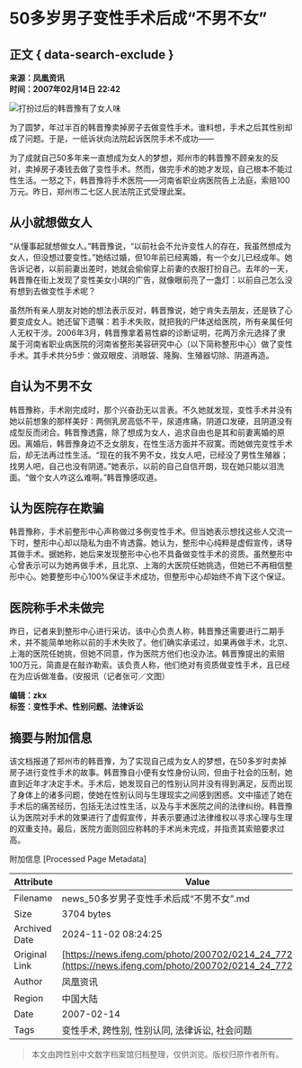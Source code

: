 # 50多岁男子变性手术后成“不男不女”

## 正文 { data-search-exclude }


**来源：凤凰资讯**  
**时间：2007年02月14日 22:42**

![打扮过后的韩晋豫有了女人味](http://img.ifeng.com/res/200702/0214_62161.jpg)

为了圆梦，年过半百的韩晋豫卖掉房子去做变性手术。谁料想，手术之后其性别却成了问题。于是，一纸诉状向法院起诉医院手术不成功——

为了成就自己50多年来一直想成为女人的梦想，郑州市的韩晋豫不顾亲友的反对，卖掉房子凑钱去做了变性手术。然而，做完手术的她才发现，自己根本不能过性生活。一怒之下，韩晋豫将手术医院——河南省职业病医院告上法庭，索赔100万元。昨日，郑州市二七区人民法院正式受理此案。

## 从小就想做女人

“从懂事起就想做女人。”韩晋豫说，“以前社会不允许变性人的存在，我虽然想成为女人，但没想过要变性。”她结过婚，但10年前已经离婚，有一个女儿已经成年。她告诉记者，以前前妻出差时，她就会偷偷穿上前妻的衣服打扮自己。去年的一天，韩晋豫在街上发现了变性美女小琪的广告，就像眼前亮了一盏灯：以前自己怎么没有想到去做变性手术呢？

虽然所有亲人朋友对她的想法表示反对，韩晋豫说，她宁肯失去朋友，还是铁了心要变成女人。她还留下遗嘱：若手术失败，就把我的尸体送给医院，所有亲属任何人无权干涉。2006年3月，韩晋豫拿着易性癖的诊断证明，花两万余元选择了隶属于河南省职业病医院的河南省整形美容研究中心（以下简称整形中心）做了变性手术。其手术共分5步：做双眼皮、消眼袋、隆胸、生殖器切除、阴道再造。

## 自认为不男不女

韩晋豫称，手术刚完成时，那个兴奋劲无以言表。不久她就发现，变性手术并没有她以前想象的那样美好：两侧乳房高低不平，尿道疼痛，阴道口发硬，且阴道没有成型反而闭合。韩晋豫透露，除了想成为女人，追求自由也是其和前妻离婚的原因。离婚后，韩晋豫身边不乏女朋友，在性生活方面并不寂寞。而她做完变性手术后，却无法再过性生活。“现在的我不男不女，找女人吧，已经没了男性生殖器；找男人吧，自己也没有阴道。”她表示，以前的自己自信开朗，现在她只能以泪洗面。“做个女人咋这么难啊。”韩晋豫感叹道。

## 认为医院存在欺骗

韩晋豫称，手术前整形中心声称做过多例变性手术。但当她表示想找这些人交流一下时，整形中心却以隐私为由不肯透露。她认为，整形中心纯粹是虚假宣传，诱导其做手术。据她称，她后来发现整形中心也不具备做变性手术的资质。虽然整形中心曾表示可以为她再做手术，且北京、上海的大医院任她挑选，但她已不再相信整形中心。她要整形中心100%保证手术成功，但整形中心却始终不肯下这个保证。

## 医院称手术未做完

昨日，记者来到整形中心进行采访。该中心负责人称，韩晋豫还需要进行二期手术，并不能简单地称以前的手术失败了。他们确实承诺过，如果再做手术，北京、上海的医院任她挑，但她不同意，作为医院方他们也没办法。韩晋豫提出的索赔100万元，简直是在敲诈勒索。该负责人称，他们绝对有资质做变性手术，且已经在为应诉做准备。(安报讯（记者张可／文图）

**编辑：zkx**  
**标签：变性手术、性别问题、法律诉讼**

## 摘要与附加信息

<!-- tcd_abstract -->
该文档报道了郑州市的韩晋豫，为了实现自己成为女人的梦想，在50多岁时卖掉房子进行变性手术的故事。韩晋豫自小便有女性身份认同，但由于社会的压制，她直到近年才决定手术。手术后，她发现自己的性别认同并没有得到满足，反而出现了身体上的诸多问题，使她在性别认同与生理现实之间感到困惑。文中描述了她在手术后的痛苦经历，包括无法过性生活，以及与手术医院之间的法律纠纷。韩晋豫认为医院对手术的效果进行了虚假宣传，并表示要通过法律维权以寻求心理与生理的双重支持。最后，医院方面则回应称韩的手术尚未完成，并指责其索赔要求过高。
<!-- tcd_abstract_end -->

附加信息 [Processed Page Metadata]

| Attribute       | Value                                  |
|-----------------|----------------------------------------|
| Filename        | news_50多岁男子变性手术后成“不男不女”.md                             |
| Size            | 3704 bytes                           |
| Archived Date   | 2024-11-02 08:24:25                             |
| Original Link   | [https://news.ifeng.com/photo/200702/0214_24_77208.shtml](https://news.ifeng.com/photo/200702/0214_24_77208.shtml)                       |
| Author          | 凤凰资讯                               |
| Region          | 中国大陆                               |
| Date            | 2007-02-14                                 |
| Tags            | 变性手术, 跨性别, 性别认同, 法律诉讼, 社会问题                                 |
>
> 本文由跨性别中文数字档案馆归档整理，仅供浏览。版权归原作者所有。
>